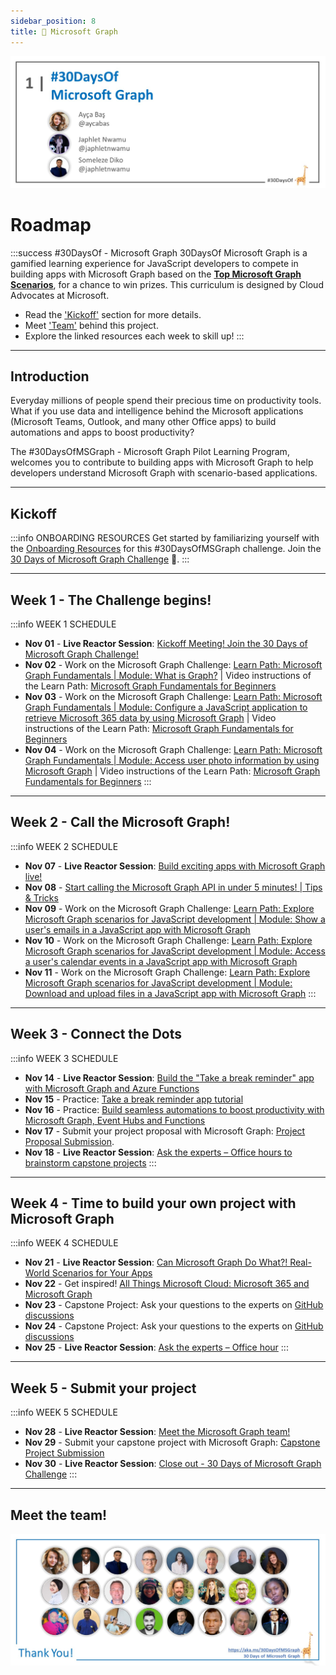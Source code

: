 ```yaml
---
sidebar_position: 8
title: 🦒 Microsoft Graph
---
```


![Banner Placeholder](./../../static/img/banners/microsoft-graph.jpg)

# Roadmap

:::success #30DaysOf - Microsoft Graph
30DaysOf Microsoft Graph is a gamified learning experience for JavaScript developers to compete in building apps with Microsoft Graph based on the [**Top Microsoft Graph Scenarios**](https://aka.ms/30DaysOfMSGraph/Scenarios), for a chance to win prizes. This curriculum is designed by Cloud Advocates at Microsoft.

* Read the ['Kickoff'](#kickoff) section for more details.
* Meet ['Team'](#meet-the-team) behind this project.
* Explore the linked resources each week to skill up!
:::

---

## Introduction 

Everyday millions of people spend their precious time on productivity tools. What if you use data and intelligence behind the Microsoft applications (Microsoft Teams, Outlook, and many other Office apps) to build automations and apps to boost productivity?   

The #30DaysOfMSGraph - Microsoft Graph Pilot Learning Program, welcomes you to contribute to building apps with Microsoft Graph to help developers understand Microsoft Graph with scenario-based applications.

---

## Kickoff

:::info ONBOARDING RESOURCES
Get started by familiarizing yourself with the [Onboarding Resources](https://aka.ms/30DaysOfMSGraph/Onboarding) for this #30DaysOfMSGraph challenge. Join the [30 Days of Microsoft Graph Challenge](https://aka.ms/30DaysOfMSGraph/Challenge) 🚀.
:::

---

## Week 1 - The Challenge begins!

:::info WEEK 1 SCHEDULE
* **Nov 01** - **Live Reactor Session**: [Kickoff Meeting! Join the 30 Days of Microsoft Graph Challenge!](https://aka.ms/30DaysOfMSGraph/Reactor/01) 
* **Nov 02** - Work on the Microsoft Graph Challenge: [Learn Path: Microsoft Graph Fundamentals | Module: What is Graph?](https://docs.microsoft.com/en-us/training/modules/msgraph-intro-overview/) | Video instructions of the Learn Path: [Microsoft Graph Fundamentals for Beginners](https://learn.microsoft.com/en-us/shows/beginners-series-to-microsoft-graph/)
* **Nov 03** - Work on the Microsoft Graph Challenge: [Learn Path: Microsoft Graph Fundamentals | Module: Configure a JavaScript application to retrieve Microsoft 365 data by using Microsoft Graph](https://docs.microsoft.com/en-us/training/modules/msgraph-javascript-app/) | Video instructions of the Learn Path: [Microsoft Graph Fundamentals for Beginners](https://learn.microsoft.com/en-us/shows/beginners-series-to-microsoft-graph/)
* **Nov 04** - Work on the Microsoft Graph Challenge: [Learn Path: Microsoft Graph Fundamentals | Module: Access user photo information by using Microsoft Graph](https://docs.microsoft.com/en-us/training/modules/msgraph-user-photo-information/) | Video instructions of the Learn Path: [Microsoft Graph Fundamentals for Beginners](https://learn.microsoft.com/en-us/shows/beginners-series-to-microsoft-graph/)
:::

---

## Week 2 - Call the Microsoft Graph!

:::info WEEK 2 SCHEDULE
* **Nov 07** - **Live Reactor Session**: [Build exciting apps with Microsoft Graph live!](https://aka.ms/30DaysOfMSGraph/Reactor/02)
* **Nov 08** - [Start calling the Microsoft Graph API in under 5 minutes! | Tips & Tricks](https://www.youtube.com/watch?v=f_3wc4UgqTI)
* **Nov 09** - Work on the Microsoft Graph Challenge: [Learn Path: Explore Microsoft Graph scenarios for JavaScript development | Module: Show a user's emails in a JavaScript app with Microsoft Graph](https://learn.microsoft.com/en-us/training/modules/msgraph-show-user-emails/)
* **Nov 10** - Work on the Microsoft Graph Challenge: [Learn Path: Explore Microsoft Graph scenarios for JavaScript development | Module: Access a user's calendar events in a JavaScript app with Microsoft Graph](https://learn.microsoft.com/en-us/training/modules/msgraph-access-user-events/)
* **Nov 11** - Work on the Microsoft Graph Challenge: [Learn Path: Explore Microsoft Graph scenarios for JavaScript development | Module: Download and upload files in a JavaScript app with Microsoft Graph](https://learn.microsoft.com/en-us/training/modules/msgraph-manage-files/)
:::

---

## Week 3 - Connect the Dots

:::info WEEK 3 SCHEDULE
* **Nov 14** - **Live Reactor Session**: [Build the "Take a break reminder" app with Microsoft Graph and Azure Functions](https://aka.ms/30DaysOfMSGraph/Reactor/03)
* **Nov 15** - Practice: [Take a break reminder app tutorial](https://aka.ms/TakeABreakReminder) 
* **Nov 16** - Practice: [Build seamless automations to boost productivity with Microsoft Graph, Event Hubs and Functions](https://dev.to/azure/build-seamless-automations-to-boost-productivity-with-microsoft-graph-azure-event-hubs-and-functions-1ho8)
* **Nov 17** - Submit your project proposal with Microsoft Graph: [Project Proposal Submission](https://aka.ms/30DaysOfMSGraph/Scenarios).
* **Nov 18** - **Live Reactor Session**: [Ask the experts – Office hours to brainstorm capstone projects](https://aka.ms/30DaysOfMSGraph/Reactor/04)
:::

---

## Week 4 - Time to build your own project with Microsoft Graph

:::info WEEK 4 SCHEDULE
* **Nov 21** - **Live Reactor Session**: [Can Microsoft Graph Do What?! Real-World Scenarios for Your Apps](https://aka.ms/30DaysOfMSGraph/Reactor/05)
* **Nov 22** - Get inspired! [All Things Microsoft Cloud: Microsoft 365 and Microsoft Graph](https://www.youtube.com/watch?v=MXq-M6qRffE)
* **Nov 23** - Capstone Project: Ask your questions to the experts on [GitHub discussions](https://aka.ms/30DaysOfMSGraph/GitHub/Discussions)
* **Nov 24** - Capstone Project: Ask your questions to the experts on [GitHub discussions](https://aka.ms/30DaysOfMSGraph/GitHub/Discussions)
* **Nov 25** - **Live Reactor Session**: [Ask the experts – Office hour](https://aka.ms/30DaysOfMSGraph/Reactor/06)
:::

---

## Week 5 - Submit your project

:::info WEEK 5 SCHEDULE 
* **Nov 28** - **Live Reactor Session**: [Meet the Microsoft Graph team!](https://aka.ms/30DaysOfMSGraph/Reactor/07)
* **Nov 29** - Submit your capstone project with Microsoft Graph: [Capstone Project Submission](https://aka.ms/30DaysOfMSGraph/GitHub/ProjectSubmission)
* **Nov 30** - **Live Reactor Session**: [Close out - 30 Days of Microsoft Graph Challenge](https://aka.ms/30DaysOfMSGraph/Reactor/08) 
:::

---

## Meet the team!

![Banner Placeholder](./../../static/img/banners/microsoft-graph-team.jpg)

